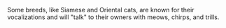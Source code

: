 Some breeds, like Siamese and Oriental cats, are known for their vocalizations and will "talk" to their owners with meows, chirps, and trills.
